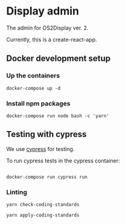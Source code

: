 # Display admin

The admin for OS2Display ver. 2.

Currently, this is a create-react-app.

## Docker development setup

### Up the containers

`docker-compose up -d`

### Install npm packages

`docker-compose run node bash -c 'yarn'`

## Testing with cypress

We use [cypress](https://www.cypress.io/) for testing.

To run cypress tests in the cypress container:

```

docker-compose run cypress run
```

### Linting

```
yarn check-coding-standards
```

```
yarn apply-coding-standards
```
